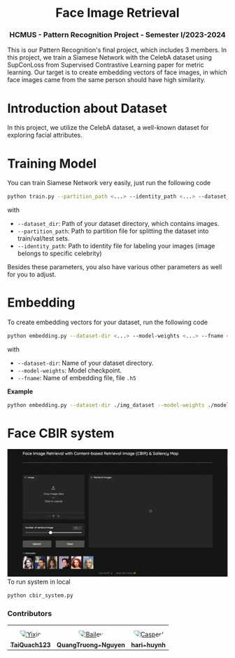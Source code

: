 <h1 align="center"><b>Face Image Retrieval</b></h1>
<h3 align="center"><b>HCMUS - Pattern Recognition Project - Semester I/2023-2024</b></h3>
This is our Pattern Recognition's final project, which includes 3 members. In this project, we train a Siamese Network with the CelebA dataset using SupConLoss from Supervised Contrastive Learning paper for metric learning. Our target is to create embedding vectors of face images, in which face images came from the same person should have high similarity.

# Introduction about Dataset
In this project, we utilize the CelebA dataset, a well-known dataset for exploring facial attributes. 

# Training Model
You can train Siamese Network very easily, just run the following code
```bash
python train.py --partition_path <...> --identity_path <...> --dataset_dir <...>
```

with
- `--dataset_dir`: Path of your dataset directory, which contains images.
- `--partition_path`: Path to partition file for splitting the dataset into train/val/test sets.
- `--identity_path`: Path to identity file for labeling your images (image belongs to specific celebrity)

Besides these parameters, you also have various other parameters as well for you to adjust.

# Embedding
To create embedding vectors for your dataset, run the following code
```bash
python embedding.py --dataset-dir <...> --model-weights <...> --fname <...>
```
with
- `--dataset-dir`: Name of your dataset directory.
- `--model-weights`: Model checkpoint.
- `--fname`: Name of embedding file, file `.h5`

**Example**
```bash
python embedding.py --dataset-dir ./img_dataset --model-weights ./model.pt --fname face_vecs
```

# Face CBIR system

![Demo video](./imgs/cbir_demo.gif) 
To run system in local
```bash
python cbir_system.py
```



### **Contributors**
<table>
<tr>
    <td align="center" style="word-wrap: break-word; width: 150.0; height: 150.0">
        <a href=https://github.com/TaiQuach123>
            <img src=https://avatars.githubusercontent.com/u/92372685?v=4 width="100;"  style="border-radius:50%;align-items:center;justify-content:center;overflow:hidden;padding-top:10px" alt=Yixin Shen/>
            <br />
            <sub style="font-size:14px"><b>TaiQuach123</b></sub>
        </a>
    </td>
    <td align="center" style="word-wrap: break-word; width: 150.0; height: 150.0">
        <a href=https://github.com/QuangTruong-Nguyen>
            <img src=https://avatars.githubusercontent.com/u/139192880?v=4 width="100;"  style="border-radius:50%;align-items:center;justify-content:center;overflow:hidden;padding-top:10px" alt=Bailey Harrington/>
            <br />
            <sub style="font-size:14px"><b>QuangTruong-Nguyen</b></sub>
        </a>
    </td>
    <td align="center" style="word-wrap: break-word; width: 150.0; height: 150.0">
        <a href=https://github.com/hari-huynh>
            <img src=https://avatars.githubusercontent.com/u/142809008?v=4 width="100;"  style="border-radius:50%;align-items:center;justify-content:center;overflow:hidden;padding-top:10px" alt=Casper/>
            <br />
            <sub style="font-size:14px"><b>hari-huynh</b></sub>
        </a>
    </td>
</tr>
</table>
